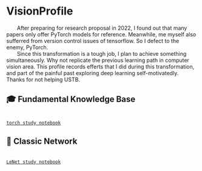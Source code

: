# VisionProfile
  &ensp;&ensp;&ensp;&ensp;After preparing for research proposal in 2022, I found out that many papers only offer PyTorch models for reference. Meanwhile, me myself also sufferred from version control issues of tensorflow. So I defect to the enemy, PyTorch. </br>
  &ensp;&ensp;&ensp;&ensp;Since this transformation is a tough job, I plan to achieve something simultaneously. Why not replicate the previous learning path in computer vision area. This profile records efferts that I did during this transformation, and part of the painful past exploring deep learning self-motivatedly. Thanks for not helping USTB. </br>

## :mortar_board: Fundamental Knowledge Base
[torch_git]:https://github.com/Xcanton/TorchLearn
<br>[`torch study notebook`][torch_git]</br>
## :construction: Classic Network
[lenet_notebook_git]:https://github.com/Xcanton/LeNetLearn
<br>[`LeNet study notebook`][lenet_notebook_git]</br>
